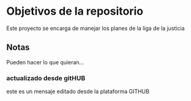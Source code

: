 # Objetivos de la repositorio

Este proyecto se encarga de manejar los planes de la liga de la justicia


## Notas
Pueden hacer lo que quieran...
### actualizado desde gitHUB
este es un mensaje editado desde la plataforma GITHUB
